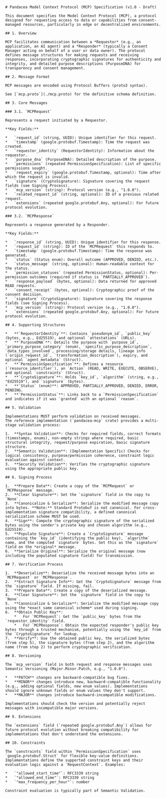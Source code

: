     # Pandacea Model Context Protocol (MCP) Specification (v1.0 - Draft)

    This document specifies the Model Context Protocol (MCP), a protocol designed for requesting access to data or capabilities from consent-managed resources, particularly in edge or decentralized environments.

    ## 1. Overview

    MCP facilitates communication between a *Requestor* (e.g., an application, an AI agent) and a *Responder* (typically a Consent Manager acting on behalf of a user or data owner). The protocol defines message structures for making requests and receiving responses, incorporating cryptographic signatures for authenticity and integrity, and detailed purpose descriptions (PurposeDNA) for transparency and consent management.

    ## 2. Message Format

    MCP messages are encoded using Protocol Buffers (proto3 syntax).

    See [`mcp.proto`](./mcp.proto) for the definitive schema definition.

    ## 3. Core Messages

    ### 3.1. `MCPRequest`

    Represents a request initiated by a Requestor.

    **Key Fields:**

    *   `request_id` (string, UUID): Unique identifier for this request.
    *   `timestamp` (google.protobuf.Timestamp): Time the request was created.
    *   `requestor_identity` (RequestorIdentity): Information about the requestor.
    *   `purpose_dna` (PurposeDNA): Detailed description of the purpose.
    *   `permissions` (repeated PermissionSpecification): List of specific permissions sought.
    *   `request_expiry` (google.protobuf.Timestamp, optional): Time after which the request is invalid.
    *   `signature` (CryptoSignature): Signature covering the request fields (see Signing Process).
    *   `mcp_version` (string): Protocol version (e.g., "1.0.0").
    *   `related_request_id` (string, optional): ID of a previous related request.
    *   `extensions` (repeated google.protobuf.Any, optional): For future protocol evolution.

    ### 3.2. `MCPResponse`

    Represents a response generated by a Responder.

    **Key Fields:**

    *   `response_id` (string, UUID): Unique identifier for this response.
    *   `request_id` (string): ID of the `MCPRequest` this responds to.
    *   `timestamp` (google.protobuf.Timestamp): Time the response was generated.
    *   `status` (Status enum): Overall outcome (APPROVED, DENIED, etc.).
    *   `status_message` (string, optional): Human-readable context for the status.
    *   `permission_statuses` (repeated PermissionStatus, optional): Per-permission outcomes (required if status is `PARTIALLY_APPROVED`).
    *   `response_payload` (bytes, optional): Data returned for approved READ requests.
    *   `consent_receipt` (bytes, optional): Cryptographic proof of the consent decision.
    *   `signature` (CryptoSignature): Signature covering the response fields (see Signing Process).
    *   `mcp_version` (string): Protocol version (e.g., "1.0.0").
    *   `extensions` (repeated google.protobuf.Any, optional): For future protocol evolution.

    ## 4. Supporting Structures

    *   **`RequestorIdentity`**: Contains `pseudonym_id`, `public_key` (bytes, e.g., Ed25519), and optional `attestations` (URLs).
    *   **`PurposeDNA`**: Details the purpose with `purpose_id`, `primary_purpose_category` (enum), `specific_purpose_description`, `data_types_involved`, processing/storage details, lineage info (`origin_request_id`, `transformation_description`), expiry, and optional `agent_metadata` (Struct).
    *   **`PermissionSpecification`**: Defines a resource (`resource_identifier`), an `Action` (READ, WRITE, EXECUTE, OBSERVE), and optional `constraints` (Struct).
    *   **`CryptoSignature`**: Holds `key_id`, `algorithm` (string, e.g., "Ed25519"), and `signature` (bytes).
    *   **`Status` (enum)**: APPROVED, PARTIALLY_APPROVED, DENIED, ERROR, PENDING.
    *   **`PermissionStatus`**: Links back to a `PermissionSpecification` and indicates if it was `granted` with an optional `reason`.

    ## 5. Validation

    Implementations MUST perform validation on received messages.
    The reference implementation (`pandacea-mcp` crate) provides a multi-stage validation process:

    1.  **Syntax Validation**: Checks for required fields, correct formats (timestamps, enums), non-empty strings where required, basic structural integrity, request/purpose expiration, basic signature structure.
    2.  **Semantic Validation**: (Implementation Specific) Checks for logical consistency, purpose/permission coherence, constraint logic evaluation against context.
    3.  **Security Validation**: Verifies the cryptographic signature using the appropriate public key.

    ## 6. Signing Process

    1.  **Prepare Data**: Create a copy of the `MCPRequest` or `MCPResponse` message.
    2.  **Clear Signature**: Set the `signature` field in the copy to `None`.
    3.  **Canonicalize & Serialize**: Serialize the modified message copy into bytes. **Note:** Standard Protobuf is not canonical. For cross-implementation signature compatibility, a defined canonical serialization scheme MUST be used.
    4.  **Sign**: Compute the cryptographic signature of the serialized bytes using the sender's private key and chosen algorithm (e.g., Ed25519).
    5.  **Populate Signature**: Create a `CryptoSignature` message containing the `key_id` (identifying the public key), `algorithm` name, and the computed `signature` bytes. Set this as the `signature` field on the *original* message.
    6.  **Serialize Original**: Serialize the original message (now including the populated signature field) for transmission.

    ## 7. Verification Process

    1.  **Deserialize**: Deserialize the received message bytes into an `MCPRequest` or `MCPResponse`.
    2.  **Extract Signature Info**: Get the `CryptoSignature` message from the `signature` field. If missing, fail.
    3.  **Prepare Data**: Create a copy of the deserialized message.
    4.  **Clear Signature**: Set the `signature` field in the copy to `None`.
    5.  **Canonicalize & Serialize**: Serialize the modified message copy using the *exact same canonical scheme* used during signing.
    6.  **Obtain Public Key**:
        *   For `MCPRequest`: Get the `public_key` bytes from the `requestor_identity` field.
        *   For `MCPResponse`: Obtain the expected responder's public key bytes through a trusted mechanism, potentially using the `key_id` from the `CryptoSignature` for lookup.
    7.  **Verify**: Use the obtained public key, the serialized bytes (from step 5), the signature bytes (from step 2), and the algorithm name (from step 2) to perform cryptographic verification.

    ## 8. Versioning

    The `mcp_version` field in both request and response messages uses Semantic Versioning (Major.Minor.Patch, e.g., "1.0.0").

    *   **PATCH** changes are backward-compatible bug fixes.
    *   **MINOR** changes introduce new, backward-compatible functionality (e.g., adding optional fields, new enum values). Implementations should ignore unknown fields or enum values they don't support.
    *   **MAJOR** changes introduce backward-incompatible modifications.

    Implementations should check the version and potentially reject messages with incompatible major versions.

    ## 9. Extensions

    The `extensions` field (`repeated google.protobuf.Any`) allows for future protocol evolution without breaking compatibility for implementations that don't understand the extensions.

    ## 10. Constraints

    The `constraints` field within `PermissionSpecification` uses `google.protobuf.Struct` for flexible key-value definitions. Implementations define the supported constraint keys and their evaluation logic against a `RequestContext`. Examples:

    *   `"allowed_start_time"`: RFC3339 string
    *   `"allowed_end_time"`: RFC3339 string
    *   `"max_frequency_per_hour"`: number

    Constraint evaluation is typically part of Semantic Validation.